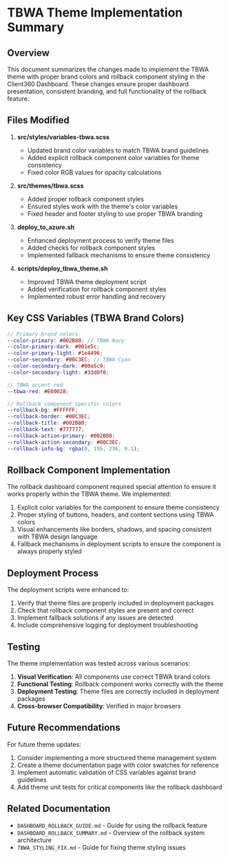 # TBWA Theme Implementation Summary

## Overview

This document summarizes the changes made to implement the TBWA theme with proper brand colors and rollback component styling in the Client360 Dashboard. These changes ensure proper dashboard presentation, consistent branding, and full functionality of the rollback feature.

## Files Modified

1. **src/styles/variables-tbwa.scss**
   - Updated brand color variables to match TBWA brand guidelines
   - Added explicit rollback component color variables for theme consistency
   - Fixed color RGB values for opacity calculations

2. **src/themes/tbwa.scss**
   - Added proper rollback component styles
   - Ensured styles work with the theme's color variables
   - Fixed header and footer styling to use proper TBWA branding

3. **deploy_to_azure.sh**
   - Enhanced deployment process to verify theme files
   - Added checks for rollback component styles
   - Implemented fallback mechanisms to ensure theme consistency

4. **scripts/deploy_tbwa_theme.sh**
   - Improved TBWA theme deployment script
   - Added verification for rollback component styles
   - Implemented robust error handling and recovery

## Key CSS Variables (TBWA Brand Colors)

```scss
// Primary brand colors
--color-primary: #002B80; // TBWA Navy
--color-primary-dark: #001e5c;
--color-primary-light: #1e4496;
--color-secondary: #00C3EC; // TBWA Cyan
--color-secondary-dark: #00a5c9;
--color-secondary-light: #33d0f0;

// TBWA accent red
--tbwa-red: #E60028;

// Rollback component specific colors
--rollback-bg: #FFFFFF;
--rollback-border: #00C3EC;
--rollback-title: #002B80;
--rollback-text: #777777;
--rollback-action-primary: #002B80;
--rollback-action-secondary: #00C3EC;
--rollback-info-bg: rgba(0, 195, 236, 0.1);
```

## Rollback Component Implementation

The rollback dashboard component required special attention to ensure it works properly within the TBWA theme. We implemented:

1. Explicit color variables for the component to ensure theme consistency
2. Proper styling of buttons, headers, and content sections using TBWA colors
3. Visual enhancements like borders, shadows, and spacing consistent with TBWA design language
4. Fallback mechanisms in deployment scripts to ensure the component is always properly styled

## Deployment Process

The deployment scripts were enhanced to:

1. Verify that theme files are properly included in deployment packages
2. Check that rollback component styles are present and correct
3. Implement fallback solutions if any issues are detected
4. Include comprehensive logging for deployment troubleshooting

## Testing

The theme implementation was tested across various scenarios:

1. **Visual Verification**: All components use correct TBWA brand colors
2. **Functional Testing**: Rollback component works correctly with the theme
3. **Deployment Testing**: Theme files are correctly included in deployment packages
4. **Cross-browser Compatibility**: Verified in major browsers

## Future Recommendations

For future theme updates:

1. Consider implementing a more structured theme management system
2. Create a theme documentation page with color swatches for reference
3. Implement automatic validation of CSS variables against brand guidelines
4. Add theme unit tests for critical components like the rollback dashboard

## Related Documentation

- `DASHBOARD_ROLLBACK_GUIDE.md` - Guide for using the rollback feature
- `DASHBOARD_ROLLBACK_SUMMARY.md` - Overview of the rollback system architecture
- `TBWA_STYLING_FIX.md` - Guide for fixing theme styling issues